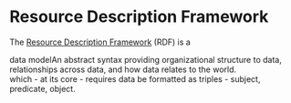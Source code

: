 <!DOCTYPE html>
<html lang="en">
<head>
    <meta charset="UTF-8">
    <title>Your Page Title</title>
    <link rel="stylesheet" href="/stylesheet.css">
</head>
<body>

# Resource Description Framework

The [Resource Description Framework](https://www.w3.org/TR/rdf11-concepts/) (RDF) is a <div class="tooltip">data model<span class="tooltiptext">An abstract syntax providing organizational structure to data, relationships across data, and how data relates to the world.</span></div> which - at its core - requires data be formatted as triples - subject, predicate, object.

</body>
</html>

